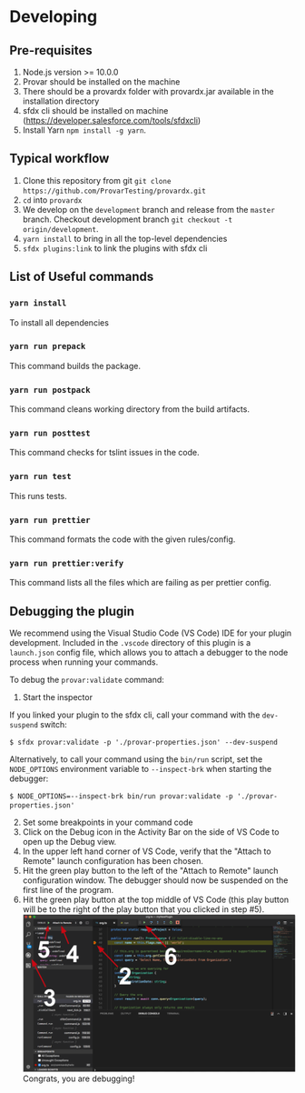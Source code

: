 # Developing

## Pre-requisites

1. Node.js version >= 10.0.0
1. Provar should be installed on the machine
1. There should be a provardx folder with provardx.jar available in the installation directory
1. sfdx cli should be installed on machine (https://developer.salesforce.com/tools/sfdxcli)
1. Install Yarn `npm install -g yarn`.

## Typical workflow

1. Clone this repository from git `git clone https://github.com/ProvarTesting/provardx.git`
1. `cd` into `provardx`
1. We develop on the `development` branch and release from the `master` branch. Checkout
   development branch `git checkout -t origin/development`.
1. `yarn install` to bring in all the top-level dependencies
1. `sfdx plugins:link` to link the plugins with sfdx cli

## List of Useful commands

### `yarn install`

To install all dependencies

### `yarn run prepack`

This command builds the package.

### `yarn run postpack`

This command cleans working directory from the build artifacts.

### `yarn run posttest`

This command checks for tslint issues in the code.

### `yarn run test`

This runs tests.

### `yarn run prettier`

This command formats the code with the given rules/config.

### `yarn run prettier:verify`

This command lists all the files which are failing as per prettier config.

## Debugging the plugin

We recommend using the Visual Studio Code (VS Code) IDE for your plugin development. Included in the `.vscode` directory of this plugin is a `launch.json` config file, which allows you to attach a debugger to the node process when running your commands.

To debug the `provar:validate` command:

1. Start the inspector

If you linked your plugin to the sfdx cli, call your command with the `dev-suspend` switch:

```sh-session
$ sfdx provar:validate -p './provar-properties.json' --dev-suspend
```

Alternatively, to call your command using the `bin/run` script, set the `NODE_OPTIONS` environment variable to `--inspect-brk` when starting the debugger:

```sh-session
$ NODE_OPTIONS=--inspect-brk bin/run provar:validate -p './provar-properties.json'
```

2. Set some breakpoints in your command code
3. Click on the Debug icon in the Activity Bar on the side of VS Code to open up the Debug view.
4. In the upper left hand corner of VS Code, verify that the "Attach to Remote" launch configuration has been chosen.
5. Hit the green play button to the left of the "Attach to Remote" launch configuration window. The debugger should now be suspended on the first line of the program.
6. Hit the green play button at the top middle of VS Code (this play button will be to the right of the play button that you clicked in step #5).
   <br><img src=".images/vscodeScreenshot.png" width="480" height="278"><br>
   Congrats, you are debugging!
